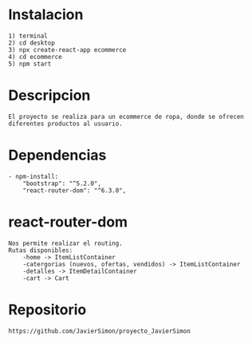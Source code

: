 # Instalacion
    1) terminal
    2) cd desktop
    3) npx create-react-app ecommerce
    4) cd ecommerce
    5) npm start

# Descripcion
    El proyecto se realiza para un ecommerce de ropa, donde se ofrecen diferentes productos al usuario.

# Dependencias 
    - npm-install:
        "bootstrap": "^5.2.0",
        "react-router-dom": "^6.3.0",

# react-router-dom
    Nos permite realizar el routing.
    Rutas disponibles:
        -home -> ItemListContainer
        -catergorias (nuevos, ofertas, vendidos) -> ItemListContainer
        -detalles -> ItemDetailContainer
        -cart -> Cart

# Repositorio
    https://github.com/JavierSimon/proyecto_JavierSimon


